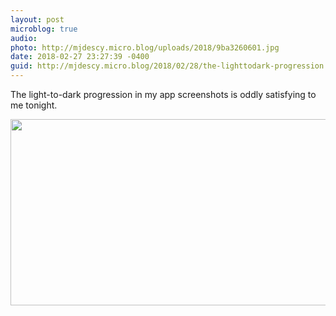 ```yaml
---
layout: post
microblog: true
audio: 
photo: http://mjdescy.micro.blog/uploads/2018/9ba3260601.jpg
date: 2018-02-27 23:27:39 -0400
guid: http://mjdescy.micro.blog/2018/02/28/the-lighttodark-progression.html
---
```

The light-to-dark progression in my app screenshots is oddly satisfying to me tonight.

<img src="http://mjdescy.micro.blog/uploads/2018/9ba3260601.jpg" width="600" height="298" />
